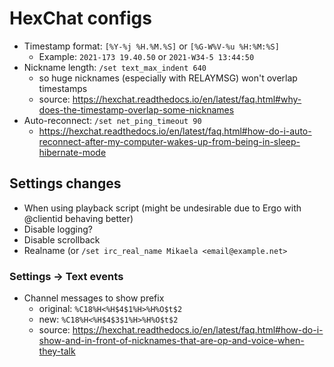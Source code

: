 # HexChat configs

- Timestamp format: `[%Y-%j %H.%M.%S]` or `[%G-W%V-%u %H:%M:%S]`
  - Example: `2021-173 19.40.50` or `2021-W34-5 13:44:50`
- Nickname length: `/set text_max_indent 640`
  - so huge nicknames (especially with RELAYMSG) won't overlap timestamps
  - source: https://hexchat.readthedocs.io/en/latest/faq.html#why-does-the-timestamp-overlap-some-nicknames
- Auto-reconnect: `/set net_ping_timeout 90`
  - https://hexchat.readthedocs.io/en/latest/faq.html#how-do-i-auto-reconnect-after-my-computer-wakes-up-from-being-in-sleep-hibernate-mode

## Settings changes

- When using playback script (might be undesirable due to Ergo with
  @clientid behaving better)
- Disable logging?
- Disable scrollback
- Realname (or `/set irc_real_name Mikaela <email@example.net>`

### Settings → Text events

- Channel messages to show prefix
  - original: `%C18%H<%H$4$1%H>%H%O$t$2`
  - new: `%C18%H<%H$4$3$1%H>%H%O$t$2`
  - source: https://hexchat.readthedocs.io/en/latest/faq.html#how-do-i-show-and-in-front-of-nicknames-that-are-op-and-voice-when-they-talk
